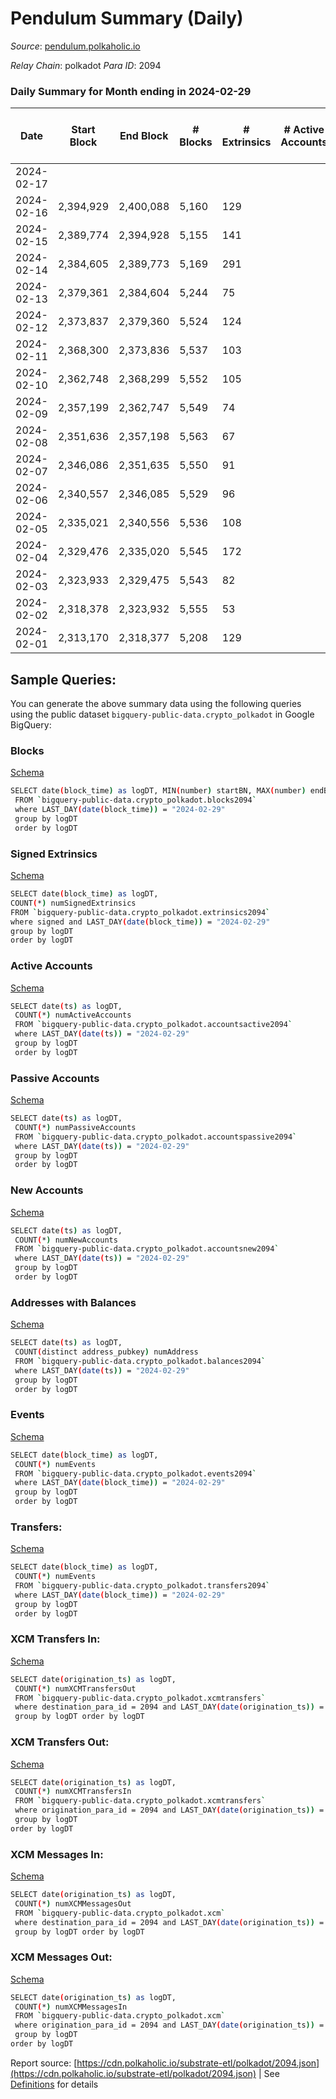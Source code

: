 # Pendulum Summary (Daily)

_Source_: [pendulum.polkaholic.io](https://pendulum.polkaholic.io)

*Relay Chain*: polkadot
*Para ID*: 2094



### Daily Summary for Month ending in 2024-02-29


| Date    | Start Block | End Block | # Blocks | # Extrinsics | # Active Accounts | # Passive Accounts | # New Accounts | # Addresses | # Events  | # Transfers ($USD) | # XCM Transfers In ($USD) | # XCM Transfers Out ($USD) | # XCM In | # XCM Out | Issues |
|---------|-------------|-----------|----------|--------------|-------------------|--------------------|----------------|-------------|-----------|--------------------|---------------------------|----------------------------|----------|-----------|--------|
| 2024-02-17 |  |  |  |  |  |  |  |  |  |   |   |   |  |  |  |
| 2024-02-16 | 2,394,929 | 2,400,088 | 5,160 | 129 |  |  |  | 1,765 | 11,365 | 26  |   |   |  |  |  |
| 2024-02-15 | 2,389,774 | 2,394,928 | 5,155 | 141 |  |  |  | 1,760 | 11,484 | 34  |   |   |  |  |  |
| 2024-02-14 | 2,384,605 | 2,389,773 | 5,169 | 291 |  |  |  | 1,753 | 12,952 | 278  |   |   |  |  |  |
| 2024-02-13 | 2,379,361 | 2,384,604 | 5,244 | 75 |  |  |  | 1,764 | 11,090 | 19  |   |   |  |  |  |
| 2024-02-12 | 2,373,837 | 2,379,360 | 5,524 | 124 |  |  |  | 1,761 | 12,010 | 39  |   |   |  |  |  |
| 2024-02-11 | 2,368,300 | 2,373,836 | 5,537 | 103 |  |  |  | 1,757 | 11,894 | 34  |   |   |  |  |  |
| 2024-02-10 | 2,362,748 | 2,368,299 | 5,552 | 105 |  |  |  | 1,756 | 11,926 | 31  |   |   |  |  |  |
| 2024-02-09 | 2,357,199 | 2,362,747 | 5,549 | 74 |  |  |  | 1,753 | 11,702 | 25  |   |   |  |  |  |
| 2024-02-08 | 2,351,636 | 2,357,198 | 5,563 | 67 |  |  |  | 1,752 | 11,662 | 9  |   |   |  |  |  |
| 2024-02-07 | 2,346,086 | 2,351,635 | 5,550 | 91 |  |  |  | 1,752 | 11,830 | 30  |   |   |  |  |  |
| 2024-02-06 | 2,340,557 | 2,346,085 | 5,529 | 96 |  |  |  | 1,752 | 11,833 | 16  |   |   |  |  |  |
| 2024-02-05 | 2,335,021 | 2,340,556 | 5,536 | 108 |  |  |  | 1,751 | 12,058 | 117  |   |   |  |  |  |
| 2024-02-04 | 2,329,476 | 2,335,020 | 5,545 | 172 |  |  |  | 1,745 | 12,380 | 72  |   | 1  |  |  |  |
| 2024-02-03 | 2,323,933 | 2,329,475 | 5,543 | 82 |  |  |  | 1,741 | 11,739 | 7  |   |   | 1 |  |  |
| 2024-02-02 | 2,318,378 | 2,323,932 | 5,555 | 53 |  |  |  | 1,740 | 11,541 | 6  |   |   |  | 1 |  |
| 2024-02-01 | 2,313,170 | 2,318,377 | 5,208 | 129 |  |  |  | 1,740 | 11,416 | 41  |   |   | 7 | 1 |  |

## Sample Queries:
You can generate the above summary data using the following queries using the public dataset `bigquery-public-data.crypto_polkadot` in Google BigQuery:


### Blocks 

[Schema](https://github.com/colorfulnotion/substrate-etl/blob/main/schema/blocks.json)

```bash
SELECT date(block_time) as logDT, MIN(number) startBN, MAX(number) endBN, COUNT(*) numBlocks 
 FROM `bigquery-public-data.crypto_polkadot.blocks2094`  
 where LAST_DAY(date(block_time)) = "2024-02-29" 
 group by logDT 
 order by logDT
```

### Signed Extrinsics 

[Schema](https://github.com/colorfulnotion/substrate-etl/blob/main/schema/extrinsics.json)

```bash
SELECT date(block_time) as logDT, 
COUNT(*) numSignedExtrinsics 
FROM `bigquery-public-data.crypto_polkadot.extrinsics2094`  
where signed and LAST_DAY(date(block_time)) = "2024-02-29" 
group by logDT 
order by logDT
```

### Active Accounts 

[Schema](https://github.com/colorfulnotion/substrate-etl/blob/main/schema/accountsactive.json)

```bash
SELECT date(ts) as logDT, 
 COUNT(*) numActiveAccounts 
 FROM `bigquery-public-data.crypto_polkadot.accountsactive2094` 
 where LAST_DAY(date(ts)) = "2024-02-29" 
 group by logDT 
 order by logDT
```

### Passive Accounts 

[Schema](https://github.com/colorfulnotion/substrate-etl/blob/main/schema/accountspassive.json)

```bash
SELECT date(ts) as logDT, 
 COUNT(*) numPassiveAccounts 
 FROM `bigquery-public-data.crypto_polkadot.accountspassive2094` 
 where LAST_DAY(date(ts)) = "2024-02-29" 
 group by logDT 
 order by logDT
```

### New Accounts 

[Schema](https://github.com/colorfulnotion/substrate-etl/blob/main/schema/accountsnew.json)

```bash
SELECT date(ts) as logDT, 
 COUNT(*) numNewAccounts 
 FROM `bigquery-public-data.crypto_polkadot.accountsnew2094` 
 where LAST_DAY(date(ts)) = "2024-02-29" 
 group by logDT
 order by logDT
```

### Addresses with Balances 

[Schema](https://github.com/colorfulnotion/substrate-etl/blob/main/schema/balances.json)

```bash
SELECT date(ts) as logDT,
 COUNT(distinct address_pubkey) numAddress 
 FROM `bigquery-public-data.crypto_polkadot.balances2094` 
 where LAST_DAY(date(ts)) = "2024-02-29" 
 group by logDT 
 order by logDT
```

### Events 

[Schema](https://github.com/colorfulnotion/substrate-etl/blob/main/schema/events.json)

```bash
SELECT date(block_time) as logDT, 
 COUNT(*) numEvents 
 FROM `bigquery-public-data.crypto_polkadot.events2094` 
 where LAST_DAY(date(block_time)) = "2024-02-29" 
 group by logDT 
 order by logDT
```

### Transfers:

[Schema](https://github.com/colorfulnotion/substrate-etl/blob/main/schema/transfers.json)

```bash
SELECT date(block_time) as logDT, 
 COUNT(*) numEvents 
 FROM `bigquery-public-data.crypto_polkadot.transfers2094` 
 where LAST_DAY(date(block_time)) = "2024-02-29" 
 group by logDT 
 order by logDT
```

### XCM Transfers In: 

[Schema](https://github.com/colorfulnotion/substrate-etl/blob/main/schema/xcmtransfers.json)

```bash
SELECT date(origination_ts) as logDT, 
 COUNT(*) numXCMTransfersOut 
 FROM `bigquery-public-data.crypto_polkadot.xcmtransfers` 
 where destination_para_id = 2094 and LAST_DAY(date(origination_ts)) = "2024-02-29" 
 group by logDT order by logDT
```

### XCM Transfers Out: 

[Schema](https://github.com/colorfulnotion/substrate-etl/blob/main/schema/xcmtransfers.json)

```bash
SELECT date(origination_ts) as logDT, 
 COUNT(*) numXCMTransfersIn 
 FROM `bigquery-public-data.crypto_polkadot.xcmtransfers` 
 where origination_para_id = 2094 and LAST_DAY(date(origination_ts)) = "2024-02-29" 
 group by logDT 
order by logDT
```

### XCM Messages In: 

[Schema](https://github.com/colorfulnotion/substrate-etl/blob/main/schema/xcm.json)

```bash
SELECT date(origination_ts) as logDT, 
 COUNT(*) numXCMMessagesOut 
 FROM `bigquery-public-data.crypto_polkadot.xcm` 
 where destination_para_id = 2094 and LAST_DAY(date(origination_ts)) = "2024-02-29" 
 group by logDT order by logDT
```

### XCM Messages Out: 

[Schema](https://github.com/colorfulnotion/substrate-etl/blob/main/schema/xcm.json)

```bash
SELECT date(origination_ts) as logDT, 
 COUNT(*) numXCMMessagesIn 
 FROM `bigquery-public-data.crypto_polkadot.xcm` 
 where origination_para_id = 2094 and LAST_DAY(date(origination_ts)) = "2024-02-29" 
 group by logDT 
order by logDT
```


Report source: [https://cdn.polkaholic.io/substrate-etl/polkadot/2094.json](https://cdn.polkaholic.io/substrate-etl/polkadot/2094.json) | See [Definitions](/DEFINITIONS.md) for details
